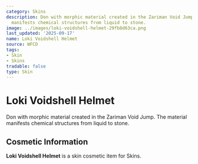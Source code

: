 ```yaml
---
category: Skins
description: Don with morphic material created in the Zariman Void Jump. The material
  manifests chemical structures from liquid to stone.
image: ../images/loki-voidshell-helmet-29fb8d63ca.png
last_updated: '2025-09-17'
name: Loki Voidshell Helmet
source: WFCD
tags:
- Skin
- Skins
tradable: false
type: Skin
---
```


# Loki Voidshell Helmet

Don with morphic material created in the Zariman Void Jump. The material manifests chemical structures from liquid to stone.

## Cosmetic Information

**Loki Voidshell Helmet** is a skin cosmetic item for Skins.

